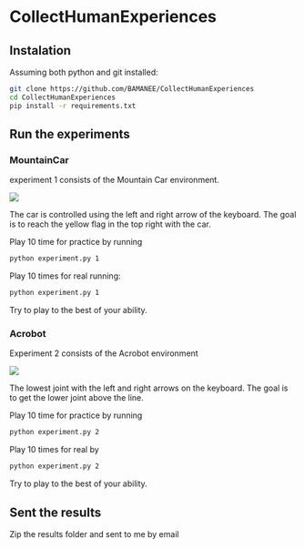 # CollectHumanExperiences
## Instalation
Assuming both python and git installed:
```bash
git clone https://github.com/BAMANEE/CollectHumanExperiences
cd CollectHumanExperiences
pip install -r requirements.txt
```
  
## Run the experiments 

### MountainCar
experiment 1 consists of the Mountain Car environment.

![](https://www.gymlibrary.dev/_images/mountain_car.gif)

The car is controlled using the left and right arrow of the keyboard. The goal is to reach the yellow flag in the top right with the car.

Play 10 time for practice by running
```bash
python experiment.py 1
```
  
Play 10 times for real running:
```bash
python experiment.py 1
```
Try to play to the best of your ability.

### Acrobot
Experiment 2 consists of the Acrobot environment

![](https://www.gymlibrary.dev/_images/acrobot.gif)

The lowest joint with the left and right arrows on the keyboard. The goal is to get the lower joint above the line.
 
Play 10 time for practice by running
```bash
python experiment.py 2
```
  
Play 10 times for real by 

```bash
python experiment.py 2
```
Try to play to the best of your ability.
## Sent the results
 
Zip the results folder and sent to me by email
